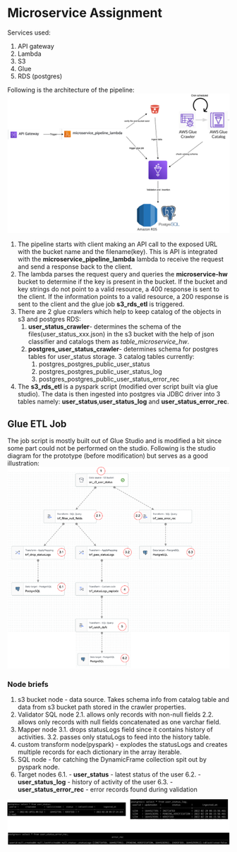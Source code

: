 # Microservice Assignment

Services used:
1. API gateway
2. Lambda
3. S3
4. Glue 
5. RDS (postgres)

Following is the architecture of the pipeline:
![alt text](microservice_pipeline.png)

1. The pipeline starts with client making an API call to the exposed URL with the bucket name and the filename(key). This is API is integrated with the **microservice_pipeline_lambda** lambda to receive the request and send a response back to the client.
2. The lambda parses the request query and queries the **microservice-hw** bucket to determine if the key is present in the bucket. 
   If the bucket and key strings do not point to a valid resource, a 400 response is sent to the client.
   If the information points to a valid resource, a 200 response is sent to the client and the glue job **s3_rds_etl** is triggered.
3. There are 2 glue crawlers which help to keep catalog of the objects in s3 and postgres RDS:
   1. **user_status_crawler**- determines the schema of the files(user_status_xxx.json) in the s3 bucket with the help of json classifier and catalogs them as *table_microservice_hw*.
   2. **postgres_user_status_crawler**- determines schema for postgres tables for user_status storage. 3 catalog tables currently:
        1. postgres_postgres_public_user_status
        2. postgres_postgres_public_user_status_log
        3. postgres_postgres_public_user_status_error_rec
4. The **s3_rds_etl** is a pyspark script (modified over script built via glue studio). The data is then ingested into postgres via JDBC driver into 3 tables namely: **user_status**,**user_status_log** and **user_status_error_rec**.

## Glue ETL Job
The job script is mostly built out of Glue Studio and is modified a bit since some part could not be performed on the studio. Following is the studio diagram for the prototype (before modification) but serves as a good illustration:
![alt text](glue_studio_etl.png)

### Node briefs
1. s3 bucket node - data source. Takes schema info from catalog table and data from s3 bucket path stored in the crawler properties.
2. Validator SQL node 
   2.1. allows only records with non-null fields
   2.2. allows only records with null fields concatenated as one varchar field. 
3. Mapper node
   3.1. drops statusLogs field since it contains history of activities.
   3.2. passes only statuLogs to feed into the history table.
4. custom transform node(pyspark) - explodes the statusLogs and creates multiple records for each dictionary in the array iterable.
5. SQL node - for catching the DynamicFrame collection spit out by pyspark node.
6. Target nodes
   6.1. - **user_status** - latest status of the user
   6.2. - **user_status_log** - history of activity of the user
   6.3. - **user_status_error_rec** - error records found during validation

![alt text](postgres_tables.png)


